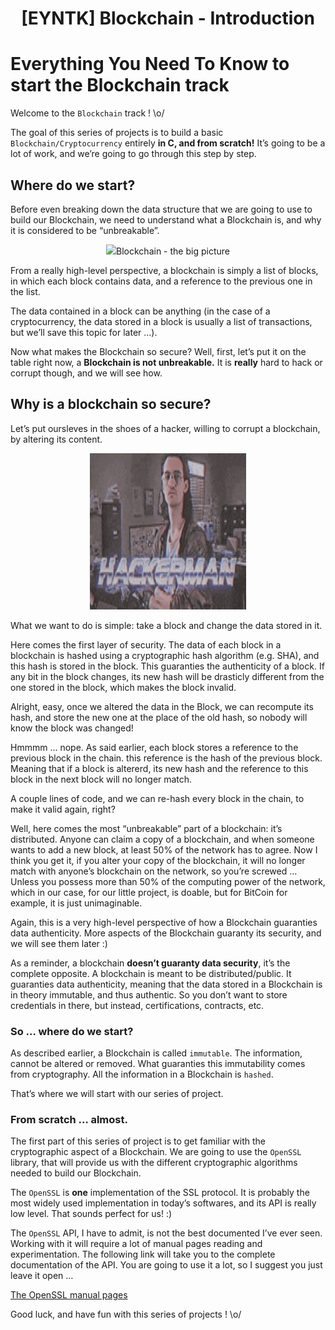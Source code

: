 <h1 align="center">[EYNTK] Blockchain - Introduction</h1>


# Everything You Need To Know to start the Blockchain track

Welcome to the `Blockchain` track ! \o/

The goal of this series of projects is to build a basic `Blockchain/Cryptocurrency` entirely **in C, and from scratch!** It’s going to be a lot of work, and we’re going to go through this step by step.

## Where do we start?
Before even breaking down the data structure that we are going to use to build our Blockchain, we need to understand what a Blockchain is, and why it is considered to be “unbreakable”.

<p align="center">
<img width="" height="" src="./media/1.jpg>
</p>


## Blockchain - the big picture

From a really high-level perspective, a blockchain is simply a list of blocks, in which each block contains data, and a reference to the previous one in the list.

The data contained in a block can be anything (in the case of a cryptocurrency, the data stored in a block is usually a list of transactions, but we’ll save this topic for later …).

Now what makes the Blockchain so secure? Well, first, let’s put it on the table right now, a **Blockchain is not unbreakable.** It is **really** hard to hack or corrupt though, and we will see how.

## Why is a blockchain so secure?

Let’s put oursleves in the shoes of a hacker, willing to corrupt a blockchain, by altering its content.

<p align="center">
<img width="250" height="250" src="./media/2_files/100.gif">
</p>

What we want to do is simple: take a block and change the data stored in it.

Here comes the first layer of security. The data of each block in a blockchain is hashed using a cryptographic hash algorithm (e.g. SHA), and this hash is stored in the block. This guaranties the authenticity of a block. If any bit in the block changes, its new hash will be drasticly different from the one stored in the block, which makes the block invalid.

Alright, easy, once we altered the data in the Block, we can recompute its hash, and store the new one at the place of the old hash, so nobody will know the block was changed!

Hmmmm … nope. As said earlier, each block stores a reference to the previous block in the chain. this reference is the hash of the previous block. Meaning that if a block is altererd, its new hash and the reference to this block in the next block will no longer match.

A couple lines of code, and we can re-hash every block in the chain, to make it valid again, right?

Well, here comes the most “unbreakable” part of a blockchain: it’s distributed. Anyone can claim a copy of a blockchain, and when someone wants to add a new block, at least 50% of the network has to agree. Now I think you get it, if you alter your copy of the blockchain, it will no longer match with anyone’s blockchain on the network, so you’re screwed … Unless you possess more than 50% of the computing power of the network, which in our case, for our little project, is doable, but for BitCoin for example, it is just unimaginable.

Again, this is a very high-level perspective of how a Blockchain guaranties data authenticity. More aspects of the Blockchain guaranty its security, and we will see them later :)

As a reminder, a blockchain **doesn’t guaranty data security**, it’s the complete opposite. A blockchain is meant to be distributed/public. It guaranties data authenticity, meaning that the data stored in a Blockchain is in theory immutable, and thus authentic. So you don’t want to store credentials in there, but instead, certifications, contracts, etc.

### So … where do we start?

As described earlier, a Blockchain is called `immutable`. The information, cannot be altered or removed. What guaranties this immutability comes from cryptography. All the information in a Blockchain is `hashed`.

That’s where we will start with our series of project.

### From scratch … almost.

The first part of this series of project is to get familiar with the cryptographic aspect of a Blockchain. We are going to use the `OpenSSL` library, that will provide us with the different cryptographic algorithms needed to build our Blockchain.

The `OpenSSL` is **one** implementation of the SSL protocol. It is probably the most widely used implementation in today’s softwares, and its API is really low level. That sounds perfect for us! :)

The `OpenSSL` API, I have to admit, is not the best documented I’ve ever seen. Working with it will require a lot of manual pages reading and experimentation. The following link will take you to the complete documentation of the API. You are going to use it a lot, so I suggest you just leave it open …

[The OpenSSL manual pages](https://www.openssl.org/docs/manmaster/man3/index.html)

Good luck, and have fun with this series of projects ! \o/

